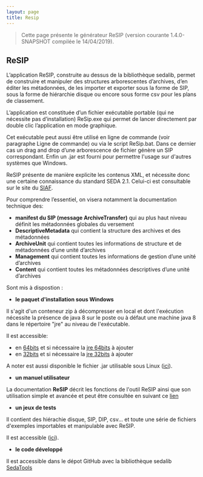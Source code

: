 ```yaml
---
layout: page
title: Resip
---
```


> Cette page présente le générateur ReSIP (version courante 1.4.0-SNAPSHOT compilée le 14/04/2019).

## ReSIP

L’application ReSIP, construite au dessus de la bibliothèque sedalib, permet de construire et manipuler des structures arborescentes d’archives, d’en éditer les métadonnées, de les importer  et exporter sous la forme de SIP, sous la forme de hiérarchie disque ou encore sous forme csv pour les plans de classement.

L’application est constituée d’un fichier exécutable portable (qui ne nécessite pas d’installation) ReSip.exe qui permet de lancer directement par double clic l’application en mode graphique. 

Cet exécutable peut aussi être utilisé en ligne de commande (voir paragraphe Ligne de commande) ou via le script ReSip.bat. Dans ce dernier cas un drag and drop d’une arborescence de fichier génère un SIP correspondant. Enfin un .jar est fourni pour permettre l'usage sur d'autres systèmes que Windows.

ReSIP présente de manière explicite les contenus XML, et nécessite donc une certaine connaissance du standard SEDA 2.1. Celui-ci est consultable sur le site du [SIAF](https://francearchives.fr/seda/).

Pour comprendre l’essentiel, on visera notamment la documentation technique des:
*	**manifest du SIP (message ArchiveTransfer)**  qui au plus haut niveau définit  les métadonnées globales du versement 
*	**DescriptiveMetadata** qui contient la structure des archives et des métadonnées
*	**ArchiveUnit** qui contient toutes les informations de structure et de métadonnées d’une  unité d’archives
*	**Management** qui contient toutes les informations de gestion d’une unité d’archives
*	**Content** qui contient toutes les métadonnées descriptives d’une unité d’archives

Sont mis à dispostion :


* **le paquet d'installation sous Windows**

Il s'agit d'un conteneur zip à décompresser en local et dont l'exécution 
nécessite la présence de java 8 sur le poste ou à défaut une machine java 8 dans le répertoire "jre" au niveau de l'exécutable. 

Il est accessible:
  * en [64bits](http://download.programmevitam.fr/resip/1.4-SNAPSHOT/Resip%2064bits.zip) et si nécessaire la [jre 64bits](http://download.programmevitam.fr/resip/1.1-SNAPSHOT/jre%2064bits.zip) à ajouter
  * en [32bits](http://download.programmevitam.fr/resip/1.4-SNAPSHOT/Resip%2032bits.zip) et si nécessaire la [jre 32bits](http://download.programmevitam.fr/resip/1.1-SNAPSHOT/jre%2032bits.zip) à ajouter

A noter est aussi disponible le fichier .jar utilisable sous Linux ([ici](http://download.programmevitam.fr/resip/1.4-SNAPSHOT/jar%2064bits.zip)).

* **un manuel utilisateur**

La documentation **ReSIP** décrit les fonctions de l'outil ReSIP ainsi que son utilisation simple et avancée et peut être consultée en suivant ce [lien](http://www.programmevitam.fr/ressources/DocCourante/autres/fonctionnel/VITAM_manuel_ReSIP.pdf)


* **un jeux de tests**

Il contient des hiérachie disque, SIP, DIP, csv... et toute une série de fichiers d'exemples importables et manipulable avec ReSIP.

Il est accessible ([ici](http://download.programmevitam.fr/resip/1.1/ResipSamples.zip)).

* **le code développé**

Il est accessible dans le dépot GitHub avec la bibliothèque sedalib [SedaTools](https://github.com/ProgrammeVitam/sedatools)
